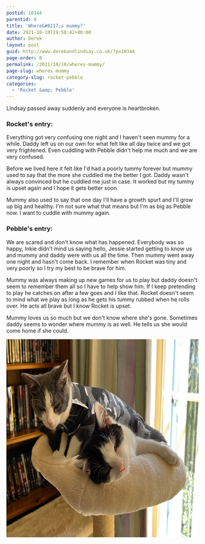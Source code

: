 ```yaml
---
postid: 10344
parentid: 0
title: 'Where&#8217;s mummy?'
date: 2021-10-10T19:50:42+00:00
author: Derek
layout: post
guid: http://www.derekandlindsay.co.uk/?p=10344
page-order: 0
permalink: /2021/10/10/wheres-mummy/
page-slug: wheres-mummy
category-slug: rocket-pebble
categories:
  - 'Rocket &amp; Pebble'
---
```

Lindsay passed away suddenly and everyone is heartbroken. 

### Rocket's entry:

Everything got very confusing one night and I haven't seen mummy for a while. Daddy left us on our own for what felt like all day twice and we got very frightened. Even cuddling with Pebble didn't help me much and we are very confused. 

Before we lived here it felt like I'd had a poorly tummy forever but mummy used to say that the more she cuddled me the better I got. Daddy wasn't always convinced but he cuddled me just in case. It worked but my tummy is upset again and I hope it gets better soon.

Mummy also used to say that one day I'll have a growth spurt and I'll grow up big and healthy. I'm not sure what that means but I'm as big as Pebble now. I want to cuddle with mummy again.

### Pebble's entry:

We are scared and don't know what has happened. Everybody was so happy, Inkie didn't mind us saying hello, Jessie started getting to know us and mummy and daddy were with us all the time. Then mummy went away one night and hasn't come back. I remember when Rocket was tiny and very poorly so I try my best to be brave for him.

Mummy was always making up new games for us to play but daddy doesn't seem to remember them all so I have to help show him. If I keep pretending to play he catches on after a few goes and I like that. Rocket doesn't seem to mind what we play as long as he gets his tummy rubbed when he rolls over. He acts all brave but I know Rocket is upset.

Mummy loves us so much but we don't know where she's gone. Sometimes daddy seems to wonder where mummy is as well. He tells us she would come home if she could.

<img src="/wp-content/uploads/2022/01/post_7648.jpg" alt="Pebble and Rocket" title="Pebble and Rocket" width="780" height="519" class="aligncenter size-full wp-image-10342" />